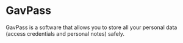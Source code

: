# GavPass

GavPass is a software that allows you to store all your personal data (access credentials and personal notes) safely.

